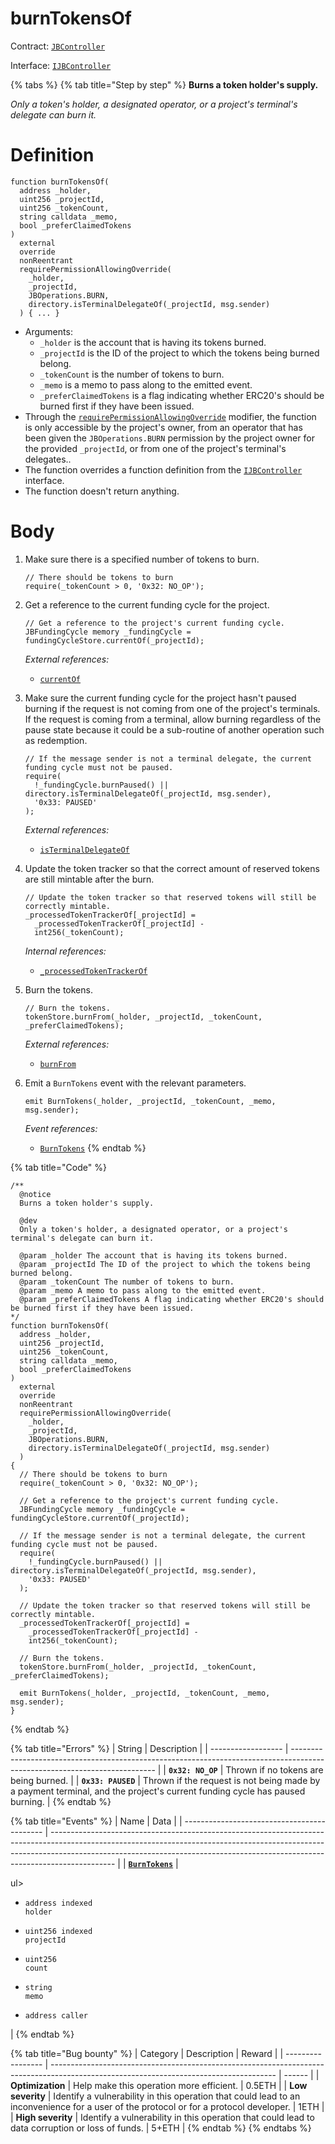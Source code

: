 # burnTokensOf

Contract: [`JBController`](../)​‌

Interface: [`IJBController`](../../../../interfaces/ijbcontroller.md)

{% tabs %}
{% tab title="Step by step" %}
**Burns a token holder's supply.**

_Only a token's holder, a designated operator, or a project's terminal's delegate can burn it._

# Definition

```solidity
function burnTokensOf(
  address _holder,
  uint256 _projectId,
  uint256 _tokenCount,
  string calldata _memo,
  bool _preferClaimedTokens
)
  external
  override
  nonReentrant
  requirePermissionAllowingOverride(
    _holder,
    _projectId,
    JBOperations.BURN,
    directory.isTerminalDelegateOf(_projectId, msg.sender)
  ) { ... }
```

* Arguments:
  * `_holder` is the account that is having its tokens burned.
  * `_projectId` is the ID of the project to which the tokens being burned belong.
  * `_tokenCount` is the number of tokens to burn.
  * `_memo` is a memo to pass along to the emitted event.
  * `_preferClaimedTokens` is a flag indicating whether ERC20's should be burned first if they have been issued.
* Through the [`requirePermissionAllowingOverride`](../../or-abstract/jboperatable/modifiers/requirepermissionallowingoverride.md) modifier, the function is only accessible by the project's owner, from an operator that has been given the `JBOperations.BURN` permission by the project owner for the provided `_projectId`, or from one of the project's terminal's delegates..
* The function overrides a function definition from the [`IJBController`](../../../../interfaces/ijbcontroller.md) interface.
* The function doesn't return anything.

# Body

1.  Make sure there is a specified number of tokens to burn.

    ```solidity
    // There should be tokens to burn
    require(_tokenCount > 0, '0x32: NO_OP');
    ```
2.  Get a reference to the current funding cycle for the project.

    ```solidity
    // Get a reference to the project's current funding cycle.
    JBFundingCycle memory _fundingCycle = fundingCycleStore.currentOf(_projectId);
    ```

    _External references:_

    * [`currentOf`](../../../jbfundingcyclestore/read/currentof.md)
3.  Make sure the current funding cycle for the project hasn't paused burning if the request is not coming from one of the project's terminals. If the request is coming from a terminal, allow burning regardless of the pause state because it could be a sub-routine of another operation such as redemption.

    ```solidity
    // If the message sender is not a terminal delegate, the current funding cycle must not be paused.
    require(
      !_fundingCycle.burnPaused() || directory.isTerminalDelegateOf(_projectId, msg.sender),
      '0x33: PAUSED'
    );
    ```

    _External references:_

    * [`isTerminalDelegateOf`](../../../jbdirectory/read/isterminaldelegateof.md)
4.  Update the token tracker so that the correct amount of reserved tokens are still mintable after the burn.

    ```solidity
    // Update the token tracker so that reserved tokens will still be correctly mintable.
    _processedTokenTrackerOf[_projectId] =
      _processedTokenTrackerOf[_projectId] -
      int256(_tokenCount);
    ```

    _Internal references:_

    * [`_processedTokenTrackerOf`](\_processedtokentrackerof.md)
5.  Burn the tokens.

    ```solidity
    // Burn the tokens.
    tokenStore.burnFrom(_holder, _projectId, _tokenCount, _preferClaimedTokens);
    ```

    _External references:_

    * [`burnFrom`](../../../jbtokenstore/write/burnfrom.md)
6.  Emit a `BurnTokens` event with the relevant parameters.

    ```solidity
    emit BurnTokens(_holder, _projectId, _tokenCount, _memo, msg.sender);
    ```

    _Event references:_

    * [`BurnTokens`](../events/burntokens.md)
{% endtab %}

{% tab title="Code" %}
```solidity
/**
  @notice
  Burns a token holder's supply.

  @dev
  Only a token's holder, a designated operator, or a project's terminal's delegate can burn it.

  @param _holder The account that is having its tokens burned.
  @param _projectId The ID of the project to which the tokens being burned belong.
  @param _tokenCount The number of tokens to burn.
  @param _memo A memo to pass along to the emitted event.
  @param _preferClaimedTokens A flag indicating whether ERC20's should be burned first if they have been issued.
*/
function burnTokensOf(
  address _holder,
  uint256 _projectId,
  uint256 _tokenCount,
  string calldata _memo,
  bool _preferClaimedTokens
)
  external
  override
  nonReentrant
  requirePermissionAllowingOverride(
    _holder,
    _projectId,
    JBOperations.BURN,
    directory.isTerminalDelegateOf(_projectId, msg.sender)
  )
{
  // There should be tokens to burn
  require(_tokenCount > 0, '0x32: NO_OP');

  // Get a reference to the project's current funding cycle.
  JBFundingCycle memory _fundingCycle = fundingCycleStore.currentOf(_projectId);

  // If the message sender is not a terminal delegate, the current funding cycle must not be paused.
  require(
    !_fundingCycle.burnPaused() || directory.isTerminalDelegateOf(_projectId, msg.sender),
    '0x33: PAUSED'
  );

  // Update the token tracker so that reserved tokens will still be correctly mintable.
  _processedTokenTrackerOf[_projectId] =
    _processedTokenTrackerOf[_projectId] -
    int256(_tokenCount);

  // Burn the tokens.
  tokenStore.burnFrom(_holder, _projectId, _tokenCount, _preferClaimedTokens);

  emit BurnTokens(_holder, _projectId, _tokenCount, _memo, msg.sender);
}
```
{% endtab %}

{% tab title="Errors" %}
| String             | Description                                                                                                                |
| ------------------ | -------------------------------------------------------------------------------------------------------------------------- |
| **`0x32: NO_OP`**  | Thrown if no tokens are being burned.                                                                                      |
| **`0x33: PAUSED`** | Thrown if the request is not being made by a payment terminal, and the project's current funding cycle has paused burning. |
{% endtab %}

{% tab title="Events" %}
| Name                                        | Data                                                                                                                                                                                                                                                       |
| ------------------------------------------- | ---------------------------------------------------------------------------------------------------------------------------------------------------------------------------------------------------------------------------------------------------------- |
| [**`BurnTokens`**](../events/burntokens.md) | <p>ul></p><ul><li><code>address indexed holder</code></li></ul><ul><li><code>uint256 indexed projectId</code></li></ul><ul><li><code>uint256 count</code></li></ul><ul><li><code>string memo</code></li></ul><ul><li><code>address caller</code></li></ul> |
{% endtab %}

{% tab title="Bug bounty" %}
| Category          | Description                                                                                                                            | Reward |
| ----------------- | -------------------------------------------------------------------------------------------------------------------------------------- | ------ |
| **Optimization**  | Help make this operation more efficient.                                                                                               | 0.5ETH |
| **Low severity**  | Identify a vulnerability in this operation that could lead to an inconvenience for a user of the protocol or for a protocol developer. | 1ETH   |
| **High severity** | Identify a vulnerability in this operation that could lead to data corruption or loss of funds.                                        | 5+ETH  |
{% endtab %}
{% endtabs %}
